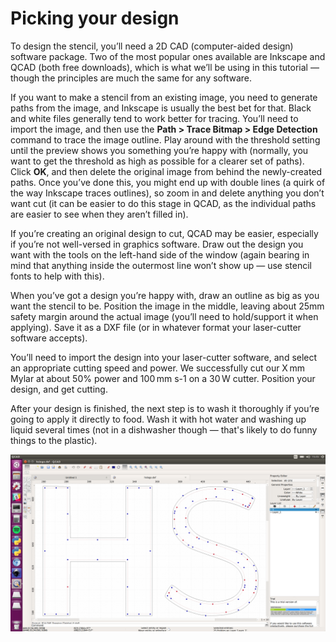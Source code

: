 # Picking your design

To design the stencil, you’ll need a 2D CAD (computer-aided design) software package. Two of the most popular ones available are Inkscape and QCAD (both free downloads), which is what we’ll be using in this tutorial — though the principles are much the same for any software. 

If you want to make a stencil from an existing image, you need to generate paths from the image, and Inkscape is usually the best bet for that. Black and white files generally tend to work better for tracing. You’ll need to import the image, and then use the **Path > Trace Bitmap > Edge Detection** command to trace the image outline. Play around with the threshold setting until the preview shows you something you’re happy with (normally, you want to get the threshold as high as possible for a clearer set of paths). Click **OK**, and then delete the original image from behind the newly-created paths. Once you’ve done this, you might end up with double lines (a quirk of the way Inkscape traces outlines), so zoom in and delete anything you don’t want cut (it can be easier to do this stage in QCAD, as the individual paths are easier to see when they aren’t filled in). 

If you’re creating an original design to cut, QCAD may be easier, especially if you’re not well-versed in graphics software. Draw out the design you want with the tools on the left-hand side of the window (again bearing in mind that anything inside the outermost line won’t show up — use stencil fonts to help with this). 

When you’ve got a design you’re happy with, draw an outline as big as you want the stencil to be. Position the image in the middle, leaving about 25mm safety margin around the actual image (you’ll need to hold/support it when applying). Save it as a DXF file (or in whatever format your laser-cutter software accepts). 

You’ll need to import the design into your laser-cutter software, and select an appropriate cutting speed and power. We successfully cut our X mm Mylar at about 50% power and 100 mm s-1 on a 30 W cutter. Position your design, and get cutting. 

After your design is finished, the next step is to wash it thoroughly if you’re going to apply it directly to food. Wash it with hot water and washing up liquid several times (not in a dishwasher though — that's likely to do funny things to the plastic). 

![Picking the bits out can be a little tricky — you can usually double-click in QCAD to select an entire set of paths in one go](images/qcad.png)


